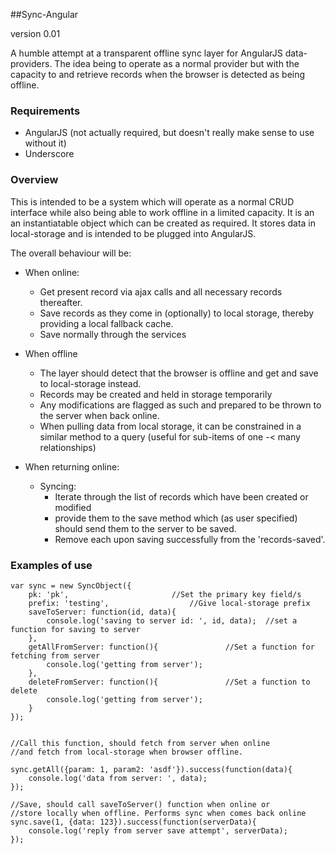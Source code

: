 ##Sync-Angular

version 0.01

A humble attempt at a transparent offline sync layer for AngularJS data-providers. The idea being to operate as a normal provider
but with the capacity to and retrieve records when the browser is detected as being offline. 

### Requirements

* AngularJS (not actually required, but doesn't really make sense to use without it)
* Underscore

### Overview
This is intended to be a system which will operate as a normal CRUD interface while also being able to work offline in a limited capacity. It is an an instantiatable object which can be created
as required. It stores data in local-storage and is intended to be plugged into AngularJS. 

The overall behaviour will be: 
- When online:
	- Get present record via ajax calls and all necessary records thereafter. 
	- Save records as they come in (optionally) to local storage, thereby providing a local fallback cache. 
	- Save normally through the services

- When offline
	- The layer should detect that the browser is offline and get and save to local-storage instead. 
	- Records may be created and held in storage temporarily
	- Any modifications are flagged as such and prepared to be thrown to the server when back online. 
	- When pulling data from local storage, it can be constrained in a similar method to a query (useful for sub-items of one -< many relationships) 
	
- When returning online:
	- Syncing:
		- Iterate through the list of records which have been created or modified
		- provide them to the save method which (as user specified) should send them to the server to be saved. 
		- Remove each upon saving successfully from the 'records-saved'. 
	
### Examples of use

	var sync = new SyncObject({
		pk: 'pk', 						//Set the primary key field/s
		prefix: 'testing', 					//Give local-storage prefix
		saveToServer: function(id, data){
			console.log('saving to server id: ', id, data);  //set a function for saving to server
		},
		getAllFromServer: function(){ 				//Set a function for fetching from server
			console.log('getting from server');
		},
		deleteFromServer: function(){ 				//Set a function to delete
			console.log('getting from server');
		}
	});


	//Call this function, should fetch from server when online 
	//and fetch from local-storage when browser offline.

	sync.getAll({param: 1, param2: 'asdf'}).success(function(data){
		console.log('data from server: ', data); 
	});

	//Save, should call saveToServer() function when online or 
	//store locally when offline. Performs sync when comes back online
	sync.save(1, {data: 123}).success(function(serverData){
		console.log('reply from server save attempt', serverData);
	});
